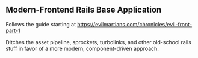 ## Modern-Frontend Rails Base Application

Follows the guide starting at https://evilmartians.com/chronicles/evil-front-part-1

Ditches the asset pipeline, sprockets, turbolinks, and other old-school rails stuff in favor of a more modern, component-driven approach.

